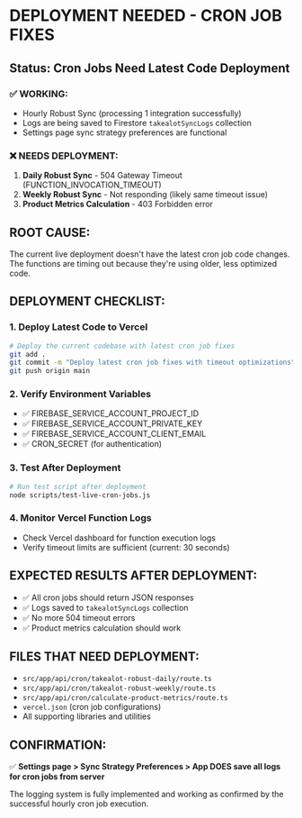 # DEPLOYMENT NEEDED - CRON JOB FIXES

## Status: Cron Jobs Need Latest Code Deployment

### ✅ WORKING:
- Hourly Robust Sync (processing 1 integration successfully)
- Logs are being saved to Firestore `takealotSyncLogs` collection
- Settings page sync strategy preferences are functional

### ❌ NEEDS DEPLOYMENT:
1. **Daily Robust Sync** - 504 Gateway Timeout (FUNCTION_INVOCATION_TIMEOUT)
2. **Weekly Robust Sync** - Not responding (likely same timeout issue)  
3. **Product Metrics Calculation** - 403 Forbidden error

## ROOT CAUSE:
The current live deployment doesn't have the latest cron job code changes. The functions are timing out because they're using older, less optimized code.

## DEPLOYMENT CHECKLIST:

### 1. Deploy Latest Code to Vercel
```bash
# Deploy the current codebase with latest cron job fixes
git add .
git commit -m "Deploy latest cron job fixes with timeout optimizations"
git push origin main
```

### 2. Verify Environment Variables
- ✅ FIREBASE_SERVICE_ACCOUNT_PROJECT_ID
- ✅ FIREBASE_SERVICE_ACCOUNT_PRIVATE_KEY  
- ✅ FIREBASE_SERVICE_ACCOUNT_CLIENT_EMAIL
- ✅ CRON_SECRET (for authentication)

### 3. Test After Deployment
```bash
# Run test script after deployment
node scripts/test-live-cron-jobs.js
```

### 4. Monitor Vercel Function Logs
- Check Vercel dashboard for function execution logs
- Verify timeout limits are sufficient (current: 30 seconds)

## EXPECTED RESULTS AFTER DEPLOYMENT:
- ✅ All cron jobs should return JSON responses
- ✅ Logs saved to `takealotSyncLogs` collection  
- ✅ No more 504 timeout errors
- ✅ Product metrics calculation should work

## FILES THAT NEED DEPLOYMENT:
- `src/app/api/cron/takealot-robust-daily/route.ts`
- `src/app/api/cron/takealot-robust-weekly/route.ts`
- `src/app/api/cron/calculate-product-metrics/route.ts`
- `vercel.json` (cron job configurations)
- All supporting libraries and utilities

## CONFIRMATION:
✅ **Settings page > Sync Strategy Preferences > App DOES save all logs for cron jobs from server**

The logging system is fully implemented and working as confirmed by the successful hourly cron job execution.
